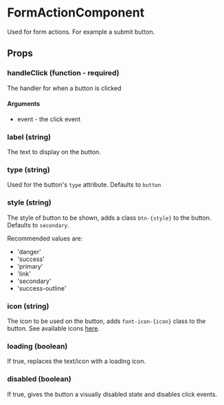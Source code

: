 # FormActionComponent

Used for form actions. For example a submit button.

## Props

### handleClick (function - required)

The handler for when a button is clicked

#### Arguments

 * event - the click event

### label (string)

The text to display on the button.

### type (string)

Used for the button's `type` attribute. Defaults to `button`

### style (string)

The style of button to be shown, adds a class `btn-{style}` to the button. Defaults to `secondary`.

Recommended values are:
 * 'danger'
 * 'success'
 * 'primary'
 * 'link'
 * 'secondary'
 * 'success-outline'

### icon (string)

The icon to be used on the button, adds `font-icon-{icon}` class to the button. See available icons [here](../../../../fonts/incon-reference.html).

### loading (boolean)

If true, replaces the text/icon with a loading icon.

### disabled (boolean)

If true, gives the button a visually disabled state and disables click events.
